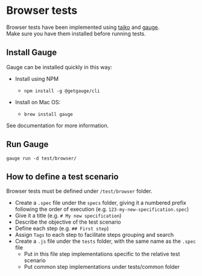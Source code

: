 # Browser tests

Browser tests have been implemented using [taiko](https://taiko.dev) and [gauge](https://gauge.org/).  
Make sure you have them installed before running tests.

## Install Gauge

Gauge can be installed quickly in this way:

- Install using NPM

  - `npm install -g @getgauge/cli`

- Install on Mac OS:
  - `brew install gauge`

See documentation for more information.

## Run Gauge

`gauge run -d test/browser/`

## How to define a test scenario

Browser tests must be defined under `/test/browser` folder.

- Create a `.spec` file under the `specs` folder, giving it a numbered prefix following the order of execution (e.g. `123-my-new-specification.spec`)
- Give it a title (e.g. `# My new specification`)
- Describe the objective of the test scenario
- Define each step (e.g. `## First step`)
- Assign `Tags` to each step to facilitate steps grouping and search
- Create a `.js` file under the `tests` folder, with the same name as the `.spec` file
  - Put in this file step implementations specific to the relative test scenario
  - Put common step implementations under tests/common folder
